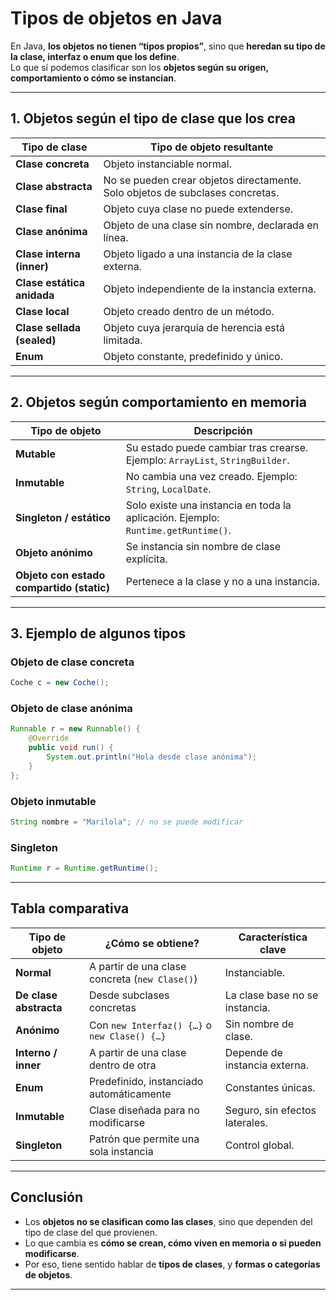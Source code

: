 # Tipos de objetos en Java

En Java, **los objetos no tienen “tipos propios”**, sino que **heredan su tipo de la clase, interfaz o enum que los define**.  
Lo que sí podemos clasificar son los **objetos según su origen, comportamiento o cómo se instancian**.

---

## 1. Objetos según el tipo de clase que los crea

| Tipo de clase               | Tipo de objeto resultante |
|----------------------------|----------------------------|
| **Clase concreta**         | Objeto instanciable normal. |
| **Clase abstracta**        | No se pueden crear objetos directamente. Solo objetos de subclases concretas. |
| **Clase final**            | Objeto cuya clase no puede extenderse. |
| **Clase anónima**          | Objeto de una clase sin nombre, declarada en línea. |
| **Clase interna (inner)**  | Objeto ligado a una instancia de la clase externa. |
| **Clase estática anidada** | Objeto independiente de la instancia externa. |
| **Clase local**            | Objeto creado dentro de un método. |
| **Clase sellada (sealed)** | Objeto cuya jerarquía de herencia está limitada. |
| **Enum**                   | Objeto constante, predefinido y único. |

---

## 2. Objetos según comportamiento en memoria

| Tipo de objeto            | Descripción |
|---------------------------|-------------|
| **Mutable**               | Su estado puede cambiar tras crearse. Ejemplo: `ArrayList`, `StringBuilder`. |
| **Inmutable**             | No cambia una vez creado. Ejemplo: `String`, `LocalDate`. |
| **Singleton / estático** | Solo existe una instancia en toda la aplicación. Ejemplo: `Runtime.getRuntime()`. |
| **Objeto anónimo**        | Se instancia sin nombre de clase explícita. |
| **Objeto con estado compartido (static)** | Pertenece a la clase y no a una instancia. |

---

## 3. Ejemplo de algunos tipos

### Objeto de clase concreta
```java
Coche c = new Coche();
```

### Objeto de clase anónima
```java
Runnable r = new Runnable() {
    @Override
    public void run() {
        System.out.println("Hola desde clase anónima");
    }
};
```

### Objeto inmutable
```java
String nombre = "Marilola"; // no se puede modificar
```

### Singleton
```java
Runtime r = Runtime.getRuntime();
```

---

## Tabla comparativa

| Tipo de objeto             | ¿Cómo se obtiene?                                | Característica clave |
|----------------------------|--------------------------------------------------|------------------------|
| **Normal**                 | A partir de una clase concreta (`new Clase()`)   | Instanciable. |
| **De clase abstracta**     | Desde subclases concretas                        | La clase base no se instancia. |
| **Anónimo**                | Con `new Interfaz() {…}` o `new Clase() {…}`     | Sin nombre de clase. |
| **Interno / inner**        | A partir de una clase dentro de otra             | Depende de instancia externa. |
| **Enum**                   | Predefinido, instanciado automáticamente          | Constantes únicas. |
| **Inmutable**              | Clase diseñada para no modificarse               | Seguro, sin efectos laterales. |
| **Singleton**              | Patrón que permite una sola instancia            | Control global. |

---

## Conclusión

- Los **objetos no se clasifican como las clases**, sino que dependen del tipo de clase del que provienen.
- Lo que cambia es **cómo se crean, cómo viven en memoria o si pueden modificarse**.
- Por eso, tiene sentido hablar de **tipos de clases**, y **formas o categorías de objetos**.

---
